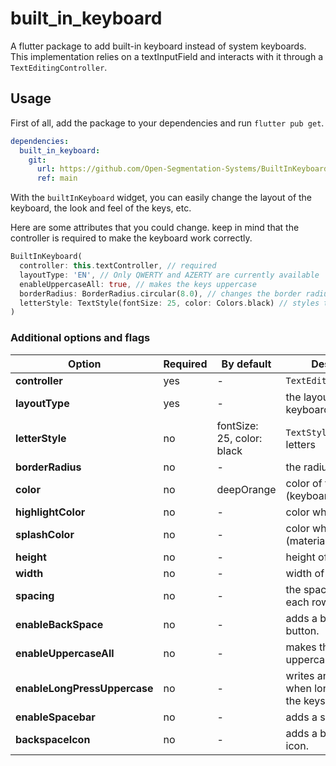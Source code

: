 # built_in_keyboard

A flutter package to add built-in keyboard instead of system keyboards. This implementation relies on a textInputField and interacts with it through a `TextEditingController`. 

## Usage
First of all, add the package to your dependencies and run `flutter pub get`.
```yaml
dependencies:
  built_in_keyboard:
    git:
      url: https://github.com/Open-Segmentation-Systems/BuiltInKeyboard.git
      ref: main
```

With the `builtInKeyboard` widget, you can easily change the layout of the keyboard, the look and feel of the keys, etc.

Here are some attributes that you could change. keep in mind that the controller is required to make the keyboard work correctly.
```dart
BuiltInKeyboard(
  controller: this.textController, // required
  layoutType: 'EN', // Only QWERTY and AZERTY are currently available
  enableUppercaseAll: true, // makes the keys uppercase
  borderRadius: BorderRadius.circular(8.0), // changes the border radius of the key
  letterStyle: TextStyle(fontSize: 25, color: Colors.black) // styles the text inside a key
)
```
### Additional options and flags
Option | Required | By default | Description
--- | --- | --- | ---
**controller** | yes | - | `TextEditingController`
**layoutType** | yes | - | the layout of the keyboard
**letterStyle** | no | fontSize: 25, color: black | `TextStyle` of the letters
**borderRadius** | no | - | the radius of the keys
**color** | no | deepOrange | color of the keys (keyboard color)
**highlightColor** | no | - | color when pressed
**splashColor** | no | - | color when pressed (material style)
**height** | no | - | height of keys
**width** | no | - | width of keys
**spacing** | no | - | the spacing between each row
**enableBackSpace** | no | - | adds a backspace button.
**enableUppercaseAll** | no | - | makes the keyboard uppercase
**enableLongPressUppercase** | no | - | writes an uppercase when long pressing on the keys
**enableSpacebar** | no | - | adds a spacebar
**backspaceIcon** | no | - | adds a backspace icon.
